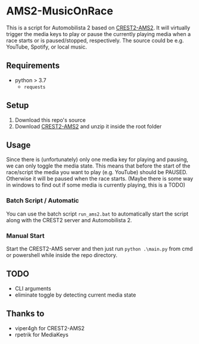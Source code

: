 # AMS2-MusicOnRace
This is a script for Automobilista 2 based on [CREST2-AMS2](https://github.com/viper4gh/CREST2-AMS2). 
It will virtually trigger the media keys to play or pause the currently playing media when a race starts or is paused/stopped, respectively. 
The source could be e.g. YouTube, Spotify, or local music.

## Requirements
- python > 3.7
  - `requests`


## Setup
1. Download this repo's source
2. Download [CREST2-AMS2](https://github.com/viper4gh/CREST2-AMS2) and unzip it inside the root folder


## Usage

Since there is (unfortunately) only one media key for playing and pausing, we can only toggle the media state.
This means that before the start of the race/script the media you want to play (e.g. YouTube) should be PAUSED.
Otherwise it will be paused when the race starts.
(Maybe there is some way in windows to find out if some media is currently playing, this is a TODO)

### Batch Script / Automatic
You can use the batch script `run_ams2.bat` to automatically start the script along with the CREST2 server
and Automobilista 2.

### Manual Start
Start the CREST2-AMS server and then just run `python .\main.py` from cmd or powershell while inside the
repo directory.


## TODO
- CLI arguments
- eliminate toggle by detecting current media state


## Thanks to
- viper4gh for CREST2-AMS2
- rpetrik for MediaKeys
